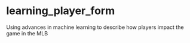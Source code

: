 # learning_player_form
Using advances in machine learning to describe how players impact the game in the MLB
